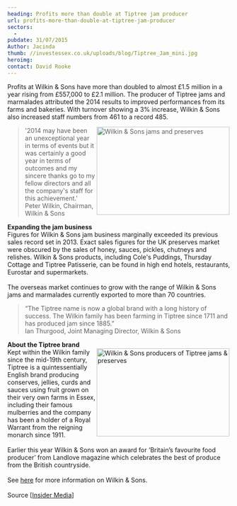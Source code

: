 ```yaml
---
heading: Profits more than double at Tiptree jam producer
url: profits-more-than-double-at-tiptree-jam-producer
sectors:
  -  
pubdate: 31/07/2015
Author: Jacinda
thumb: //investessex.co.uk/uploads/blog/Tiptree_Jam_mini.jpg
heroimg: 
contact: David Rooke
---
```

<p>Profits at Wilkin &amp; Sons have more than doubled to almost £1.5 million in a year rising from £557,000 to £2.1 million. The producer of Tiptree jams and marmalades attributed the 2014 results to improved performances from its farms and bakeries. With turnover showing a 3% increase, Wilkin &amp; Sons also increased staff numbers from 461 to a record 485.</p><blockquote><img alt='Wilkin &amp; Sons jams and preserves' src='http://www.investessex.co.uk/uploads/blog/Tiptree_Jam_300.jpg' style='width: 300px; height: 199px; margin-left: 2px; margin-right: 2px; float: right;'/><p>'2014 may have been an unexceptional year in terms of events but it was certainly a good year in terms of outcomes and my sincere thanks go to my fellow directors and all the company's staff for this achievement.'<br/>Peter Wilkin, Chairman, Wilkin &amp; Sons</p></blockquote><p><strong>Expanding the jam business</strong><br/>Figures for Wilkin &amp; Sons jam business marginally exceeded its previous sales record set in 2013. Exact sales figures for the UK preserves market were obscured by the sales of honey, sauces, pickles, chutneys and relishes. Wilkin &amp; Sons products, including Cole's Puddings, Thursday Cottage and Tiptree Patisserie, can be found in high end hotels, restaurants, Eurostar and supermarkets.<br/><br/>The overseas market continues to grow with the range of Wilkin &amp; Sons jams and marmalades currently exported to more than 70 countries. </p><blockquote><p>“The Tiptree name is now a global brand with a long history of success. The Wilkin family has been farming in Tiptree since 1711 and has produced jam since 1885.”<br/>Ian Thurgood, Joint Managing Director, Wilkin &amp; Sons</p></blockquote><p><strong>About the Tiptree brand</strong><br/><img alt='Wilkin &amp; Sons producers of Tiptree jams &amp; preserves' src='http://www.investessex.co.uk/uploads/blog/Fruit_picking_300.jpg' style='width: 300px; height: 199px; margin-left: 2px; margin-right: 2px; float: right;'/>Kept within the Wilkin family since the mid-19th century, Tiptree is a quintessentially English brand producing conserves, jellies, curds and sauces using fruit grown on their very own farms in Essex, including their famous mulberries and the company has been a holder of a Royal Warrant from the reigning monarch since 1911.<br/><br/>Earlier this year Wilkin &amp; Sons won an award for ‘Britain’s favourite food producer’ from Landlove magazine which celebrates the best of produce from the British countryside.<br/><br/>See <a href='http://www.investessex.co.uk/studies/case-studies/wilkin-sons/' target='_blank'>here</a> for more information on Wilkin &amp; Sons.<br/><br/>Source [<a href='http://www.insidermedia.com/insider/central-and-east/143547-profits-soar-historic-jam-maker/' target='_blank'>Insider Media</a>]</p>